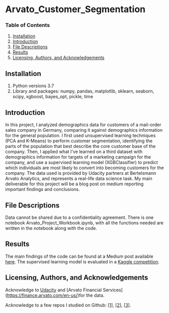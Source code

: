 # Arvato_Customer_Segmentation

### Table of Contents

1. [Installation](#installation)
2. [Introduction](#Introduction)
3. [File Descriptions](#files)
4. [Results](#results)
5. [Licensing, Authors, and Acknowledgements](#licensing)

## Installation <a name="installation"></a>

1. Python versions 3.7
1. Library and packages: numpy, pandas, matplotlib, sklearn, seaborn, scipy,
xgboost, bayes_opt, pickle, time

## Introduction <a name="Introduction"></a>

In this project, I analyzed demographics data for customers of a mail-order sales company in Germany, comparing it against demographics information for the general population. I first used unsupervised learning techniques (PCA and K-Means) to perform customer segmentation, identifying the parts of the population that best describe the core customer base of the company.
Then, I applied what I've learned on a third dataset with demographics information for targets of a marketing campaign for the company, and use a supervised learning model (XGBClassifier) to predict which individuals are most likely to convert into becoming customers for the company. The data used is provided by Udacity partners at Bertelsmann Arvato Analytics, and represents a real-life data science task. My main deliverable for this project will be a blog post on medium reporting important findings and conclusions.

## File Descriptions <a name="files"></a>

Data cannot be shared due to a confidentiality agreement.
There is one notebook Arvato_Project_Workbook.ipynb, with all the functions needed are written in the notebook along with the code.  

## Results<a name="results"></a>

The main findings of the code can be found at a Medium post available [here](https://zhaoyunma.medium.com/customer-segmentation-and-potential-customer-prediction-943760a4f6da).
The supervised learning model is evaluated in a [Kaggle competition](https://www.kaggle.com/c/udacity-arvato-identify-customers/leaderboard).

## Licensing, Authors, and Acknowledgements<a name="licensing"></a>

Acknowledge to [Udacity](https://www.udacity.com/) and [Arvato Financial Services] (https://finance.arvato.com/en-us/)for the data.  

Acknowledge to a few repos I studied on Github: [[1]](https://github.com/OliverFarren/arvato-udacity-customersegmentation), [[2]](https://github.com/pranaymodukuru/Bertelsmann-Arvato-customer-segmentation), [[3]](https://github.com/shihao-wen/Udacity-DSND).

